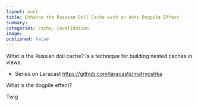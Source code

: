 ```yaml
---
layout: post
title: Enhance the Russian Doll Cache with an Anti Dogpile Effect
summary: 
categories: cache, invalidation
image: 
published: false
---
```



What is the Russian doll cache?
Is a technique for building nested caches in views.

- Series on Laracast https://github.com/laracasts/matryoshka

What is the dogpile effect?

Twig 
